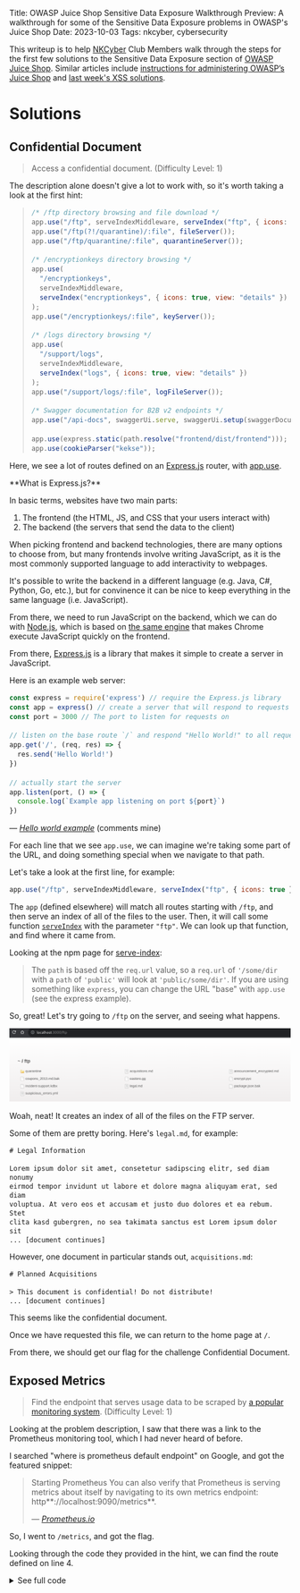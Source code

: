 Title: OWASP Juice Shop Sensitive Data Exposure Walkthrough
Preview: A walkthrough for some of the Sensitive Data Exposure problems in OWASP's Juice Shop
Date: 2023-10-03
Tags: nkcyber, cybersecurity

This writeup is to help [NKCyber](https://www.nku.edu/academics/informatics/beyond/student-organizations/nkcyber.html) Club Members walk through the steps for the first few solutions to the Sensitive Data Exposure section of [OWASP Juice Shop](https://owasp.org/www-project-juice-shop/). Similar articles include [instructions for administering OWASP’s Juice Shop](/blog/juice-shop.html) and [last week's XSS solutions](/blog/juice-shop-answers.html).

# Solutions

## Confidential Document

> Access a confidential document. (Difficulty Level: 1)

The description alone doesn't give a lot to work with, so it's worth taking a look at the first hint:

> ```javascript
> /* /ftp directory browsing and file download */
> app.use("/ftp", serveIndexMiddleware, serveIndex("ftp", { icons: true }));
> app.use("/ftp(?!/quarantine)/:file", fileServer());
> app.use("/ftp/quarantine/:file", quarantineServer());
> 
> /* /encryptionkeys directory browsing */
> app.use(
>   "/encryptionkeys",
>   serveIndexMiddleware,
>   serveIndex("encryptionkeys", { icons: true, view: "details" })
> );
> app.use("/encryptionkeys/:file", keyServer());
> 
> /* /logs directory browsing */
> app.use(
>   "/support/logs",
>   serveIndexMiddleware,
>   serveIndex("logs", { icons: true, view: "details" })
> );
> app.use("/support/logs/:file", logFileServer());
> 
> /* Swagger documentation for B2B v2 endpoints */
> app.use("/api-docs", swaggerUi.serve, swaggerUi.setup(swaggerDocument));
> 
> app.use(express.static(path.resolve("frontend/dist/frontend")));
> app.use(cookieParser("kekse"));
> ```

Here, we see a lot of routes defined on an [Express.js](https://expressjs.com/) router, with [app.use](https://expressjs.com/en/4x/api.html#app.use). 

<aside>
**What is Express.js?**

In basic terms, websites have two main parts:
1. The frontend (the HTML, JS, and CSS that your users interact with)
2. The backend (the servers that send the data to the client)

When picking frontend and backend technologies, there are many options to choose from, but many frontends involve writing JavaScript, as it is the most commonly supported language to add interactivity to webpages.
    
It's possible to write the backend in a different language (e.g. Java, C#, Python, Go, etc.), but for convinence it can be nice to keep everything in the same language (i.e. JavaScript).
    
From there, we need to run JavaScript on the backend, which we can do with [Node.js](https://nodejs.org/en), which is based on [the same engine](https://v8.dev/) that makes Chrome execute JavaScript quickly on the frontend.
    
From there, [Express.js](https://expressjs.com/) is a library that makes it simple to create a server in JavaScript.
    
Here is an example web server:

```javascript
const express = require('express') // require the Express.js library
const app = express() // create a server that will respond to requests
const port = 3000 // The port to listen for requests on

// listen on the base route `/` and respond "Hello World!" to all requests
app.get('/', (req, res) => {
  res.send('Hello World!')
})

// actually start the server
app.listen(port, () => {
  console.log(`Example app listening on port ${port}`)
})
```
&mdash; <cite><a href="https://expressjs.com/en/starter/hello-world.html">Hello world example</a></cite> (comments mine)
    
</aside>



For each line that we see `app.use`, we can imagine we're taking some part of the URL, and doing something special when we navigate to that path.

Let's take a look at the first line, for example:

```javascript
app.use("/ftp", serveIndexMiddleware, serveIndex("ftp", { icons: true }));
```

The `app` (defined elsewhere) will match all routes starting with `/ftp`, and then serve an index of all of the files to the user. Then, it will call some function [`serveIndex`](https://www.npmjs.com/package/serve-index) with the parameter `"ftp"`. We can look up that function, and find where it came from.

Looking at the npm page for [serve-index](https://www.npmjs.com/package/serve-index):

> The `path` is based off the `req.url` value, so a `req.url` of `'/some/dir` with a `path` of `'public'` will look at `'public/some/dir'`. If you are using something like `express`, you can change the URL "base" with `app.use` (see the express example).

So, great! Let's try going to `/ftp` on the server, and seeing what happens.

![We find an FTP server!](../assets/juice-shop/sensitive-data/image-20231003213243469.png)

Woah, neat! It creates an index of all of the files on the FTP server. 

Some of them are pretty boring. Here's `legal.md`, for example:

```
# Legal Information

Lorem ipsum dolor sit amet, consetetur sadipscing elitr, sed diam nonumy
eirmod tempor invidunt ut labore et dolore magna aliquyam erat, sed diam
voluptua. At vero eos et accusam et justo duo dolores et ea rebum. Stet
clita kasd gubergren, no sea takimata sanctus est Lorem ipsum dolor sit
... [document continues]
```

However, one document in particular stands out, `acquisitions.md`:

```
# Planned Acquisitions

> This document is confidential! Do not distribute!
... [document continues]
```

This seems like the confidential document.

Once we have requested this file, we can return to the home page at `/`.

From there, we should get our flag for the challenge Confidential Document.

## Exposed Metrics

> Find the endpoint that serves usage data to be scraped by [a popular monitoring system](https://github.com/prometheus/prometheus). (Difficulty Level: 1)

Looking at the problem description, I saw that there was a link to the Prometheus monitoring tool, which I had never heard of before.

I searched "where is prometheus default endpoint" on Google, and got the featured snippet:

> Starting Prometheus 
> You can also verify that Prometheus is serving metrics about itself by navigating to its own metrics endpoint: http**://localhost:9090/metrics**.
>
> &mdash; <cite><a href="https://prometheus.io/docs/introduction/first_steps/#:~:text=Starting%20Prometheus,-To%20start%20Prometheus&text=You%20can%20also%20verify%20that,%3A%2F%2Flocalhost%3A9090%2Fmetrics.">Prometheus.io</a></cite>

So, I went to `/metrics`, and got the flag.

Looking through the code they provided in the hint, we can find the route defined on line 4.

<details>
<summary>See full code</summary>   
```typescript
/* Serve metrics */
let metricsUpdateLoop: any;
const Metrics = metrics.observeMetrics();
app.get("/metrics", metrics.serveMetrics());
errorhandler.title = `${config.get(
  "application.name"
)} (Express ${utils.version("express")})`;

const registerWebsocketEvents = require("./lib/startup/registerWebsocketEvents");
const customizeApplication = require("./lib/startup/customizeApplication");

export async function start(readyCallback: any) {
  const datacreatorEnd = startupGauge.startTimer({ task: "datacreator" });
  await sequelize.sync({ force: true });
  await datacreator();
  datacreatorEnd();
  const port = process.env.PORT ?? config.get("server.port");
  process.env.BASE_PATH =
    process.env.BASE_PATH ?? config.get("server.basePath");

  metricsUpdateLoop = Metrics.updateLoop();

  server.listen(port, () => {
    logger.info(
      colors.cyan(`Server listening on port ${colors.bold(`${port}`)}`)
    );
    startupGauge.set({ task: "ready" }, (Date.now() - startTime) / 1000);
    if (process.env.BASE_PATH !== "") {
      logger.info(
        colors.cyan(
          `Server using proxy base path ${colors.bold(
            `${process.env.BASE_PATH}`
          )} for redirects`
        )
      );
    }
    registerWebsocketEvents(server);
    if (readyCallback) {
      readyCallback();
    }
  });
}

export function close(exitCode: number | undefined) {
  if (server) {
    clearInterval(metricsUpdateLoop);
    server.close();
  }
  if (exitCode !== undefined) {
    process.exit(exitCode);
  }
}
```

</details>

```typescript
app.get("/metrics", metrics.serveMetrics());
```

Once we see that the server routes to that path, we know we can visit it.

From there, we can navigate back to the homepage to get the flag.

## Meta Geo Stalking

> Determine the answer to John's security question by looking at an upload of him to the Photo Wall and use it to reset his password via the Forgot Password mechanism. (Difficulty Level: 2)

To start this challenge, I went to the Photo Wall:

![Some images don't show up, but I assume that's okay.](../assets/juice-shop/sensitive-data/image-20231003232101797.png)

Looking through the gallery of happy juice connoisseurs, we stumble upon a post by j0hNny, who very well might be the John from the problem description:

![He's holding a smoothie, in the woods.](../assets/juice-shop/sensitive-data/image-20231003232249312.png)

Okay, so let's go to the Forgot Password page, and see what information we need to find from this image.

First, we can enter John's email: `john@juice-sh.op`.

![The Forgot Password form](../assets/juice-shop/sensitive-data/image-20231003232445267.png)

It looks like John has selected "What's your favorite place to go hiking?" as his security question, and then conveniently posted a picture of him going hiking.

Now we just need to figure out where this photo was taken.

Unfortunately, [Rainbolt](https://www.youtube.com/@georainbolt) seems to be too busy to figure this one out, and I'm not very good at GeoGuessr. We're going to have to inspect the image he's posted more carefully.

Luckily, there's more to an image than just the visuals. Many common file types (including `.jpg`, `.png`, `.webp`, and more) include  something called [Exif data](https://en.wikipedia.org/wiki/Exif) which stores additional information about the image, including camera settings, image metrics, date and time information, and potentially the geolocation where the image was taken.

Using your provided Kali VM, you may note that [`exiv2`](https://www.kali.org/tools/exiv2/) is installed, which is a special tool for managing image metadata.

You can use it to analyze more information about the image John posted:

```bash
$ # First, ensure that exiv2 is installed
$ which exiv2
/usr/bin/exiv2
$ # Then, download John's image
$ wget http://localhost:3000/assets/public/images/uploads/favorite-hiking-place.png
[...output ommitted...]
$ # Finally, get all of the Exif data from the image
$ exiv2 -g GPS favorite-hiking-place.png
Exif.Image.GPSTag                            Long        1  50
Exif.GPSInfo.GPSVersionID                    Byte        4  2.2.0.0
Exif.GPSInfo.GPSLatitudeRef                  Ascii       2  North
Exif.GPSInfo.GPSLatitude                     Rational    3  36deg 58' 0"
Exif.GPSInfo.GPSLongitudeRef                 Ascii       1  West
Exif.GPSInfo.GPSLongitude                    Rational    3  84deg 21' 0"
Exif.GPSInfo.GPSMapDatum                     Ascii       6  WGS-84
```

You can also use `identify` from [ImageMagick](https://imagemagick.org/):

```bash
$ # ensure identify is installed
$ which identify
/usr/bin/identify
$ identify -verbose favorite-hiking-place.png | grep GPS
    exif:GPSInfo: 50
    exif:GPSLatitude: 36/1, 57523/1000, 0/1
    exif:GPSLatitudeRef: N
    exif:GPSLongitude: 84/1, 20893/1000, 0/1
    exif:GPSLongitudeRef: W
    exif:GPSMapDatum: WGS-84
    exif:GPSVersionID: ....
```

Either way works, and it gives us the coordinates `36°58'0"N 84°21'0"W` ([view on Google Maps](https://maps.app.goo.gl/rCqd4qk7W7sRomsMA)).

This is part of Daniel Boone National Forest. (Super beautiful place btw. I can totally recommend it.)

I got lucky that John had the same taste in capitalization as Google Maps, but I imagine there are quite a number of possible locations that one might want to enter.

Either way, this is a good reminder of how security questions rely on information that can be deduced or leaked, and are not very secure.

Also, it's important to automatically strip exif location data from user images before hosting them publicly. Almost all social media websites do this automatically.

## Poison Null Byte

> Bypass a security control with a <a href="https://www.martellosecurity.com/kb/mitre/cwe/626/#description">Poison Null Byte</a> to access a file not meant for your eyes. (Difficulty Level: 4)

From the linked definition:

> A null byte (NUL character) can have different meanings across representations or languages. For example, it is a string terminator in standard C libraries, but Perl and PHP strings do not treat it as a terminator. When two representations are crossed - such as when Perl or PHP invokes underlying C functionality - this can produce an interaction error with unexpected results. Similar issues have been reported for ASP. Other interpreters written in C might also be affected.
>
> The poison null byte is frequently useful in path traversal attacks by terminating hard-coded extensions that are added to a filename. It can play a role in regular expression processing in PHP.
>
> &mdash; <cite><a href="https://www.martellosecurity.com/kb/mitre/cwe/626/#description">Null Byte Interaction Error (Poison Null Byte) - Martello Security</a></cite>

Because basically, when we go to a URL, we are requesting a resource with a certain name. Whether we can see that resource depends on if it ends in `.md` or `.pdf`. So, the null byte is a tool we can use to create a separation between the resource we're requesting and what the string ends with, such that we can bypass checks for file extensions.

Here are two examples:

## Forgotten Sales Backup

> Access a salesman's forgotten backup file. (Difficulty Level: 4)

It's great to keep backups! It's not great for random people to be able to steal your backups.

This begins similarly to the Confidential Document challenge, shown [above](#confidential-document).

Let's look back at our ftp server:

![The exact same as before.](../assets/juice-shop/sensitive-data/image-20231003213243469.png)

In particular, we're looking for a sales backup.

Out of all the files here, it looks like two could be backups:

- `coupons_2013.md.bak`
- `package.json.bak`

Of those, the `package.json.bak` doesn't look like something related to a salesperson, so let's take a look at `coupons_2013.md.bak`.

![*403* Error: Only .md and .pdf files are allowed!](../assets/juice-shop/sensitive-data/image-20231004004552080.png)

Ah, it looks like we're not allowed to view `.bak` files. So, we somehow need to convince the server that we're accessing a `.md` or `.pdf` file, when we're actually requesting the `.md.bak` file.

Using the technique from the Poison Null Byte challenge, we can start by identifying the resource we want to download. In this case, that's `/ftp/coupons_2013.md.bak`.

Now, we append a file extension that is allowed, and join it with a null byte: `/ftp/coupons_2013.md.bak%00.pdf`

Next, we [URL encode](https://developer.mozilla.org/en-US/docs/Glossary/Percent-encoding) the percent sign: `/ftp/coupons_2013.md.bak%2500.pdf`.

Finally, we can download the file to get our flag:

```bash
$ wget http://localhost:3000/ftp/coupons_2013.md.bak%2500.pdf -O coupons_2013.md
```

Note that you will have to go back to the Juice Shop index to see your flag for this challenge.

You should see the flag for the Poison Null Byte challenge as well.

## Forgotten Developer Backup

Using the exact same technique, we can simply do:

```bash
$ wget http://localhost:3000/ftp/package.json.bak%2500.md -O package.json.bak
```

to complete this challenge.

# Conclusion

Congratulations! 🎉

I hope you learned something new today. 

Come back next week for our foreign exchange meeting, where we'll be learning more about other injection techniques.

As always, feel free to [reach out to me](https://zack.fyi/contact.html) with feedback about this week's lesson. Thanks! 😊